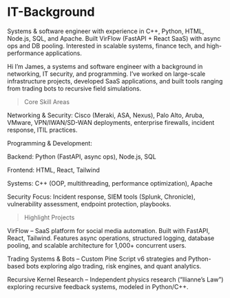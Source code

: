 # IT-Background
Systems &amp; software engineer with experience in C++, Python, HTML, Node.js, SQL, and Apache. Built VirFlow (FastAPI + React SaaS) with async ops and DB pooling. Interested in scalable systems, finance tech, and high-performance applications.

Hi I’m James, a systems and software engineer with a background in networking, IT security, and programming. I’ve worked on large-scale infrastructure projects, developed SaaS applications, and built tools ranging from trading bots to recursive field simulations.

> Core Skill Areas

Networking & Security: Cisco (Meraki, ASA, Nexus), Palo Alto, Aruba, VMware, VPN/IWAN/SD-WAN deployments, enterprise firewalls, incident response, ITIL practices.

Programming & Development:

Backend: Python (FastAPI, async ops), Node.js, SQL

Frontend: HTML, React, Tailwind

Systems: C++ (OOP, multithreading, performance optimization), Apache

Security Focus: Incident response, SIEM tools (Splunk, Chronicle), vulnerability assessment, endpoint protection, playbooks.

> Highlight Projects

VirFlow – SaaS platform for social media automation. Built with FastAPI, React, Tailwind. Features async operations, structured logging, database pooling, and scalable architecture for 1,000+ concurrent users.

Trading Systems & Bots – Custom Pine Script v6 strategies and Python-based bots exploring algo trading, risk engines, and quant analytics.

Recursive Kernel Research – Independent physics research (“Ilianne’s Law”) exploring recursive feedback systems, modeled in Python/C++.
